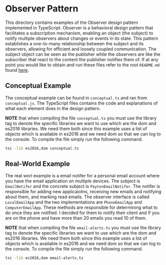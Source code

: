 # Observer Pattern
This directory contains examples of the Observer design pattern implemented in TypeScript. Observer is a behavioral design pattern that facilitates a subscription mechanism, enabling an object (the subject) to notify multiple observers about changes or events in its state. This pattern establishes a one-to-many relationship between the subject and its observers, allowing for efficient and loosely coupled communication. The subject object can be seen as the publisher while the observers are like the subscriber that react to the content the publisher notifies them of. If at any point you would like to obtain and run these files refer to the root `README.md` found [here](../../).

## Conceptual Example
The conceptual example can be found in `conceptual.ts` and ran from `conceptual.js`. The TypeScript files contains the code and explanations of what each element does in the design pattern.

<strong>NOTE</strong> that when compiling the file `conceptual.ts` you must use the library tag to denote the specific libraries we want to use which are the dom and es2016 libraries. We need them both since this example uses a list of objects which is available in es2016 and we need dom so that we can log to the console. To compile the file simply run the following command.

```bash
tsc -lib es2016,dom conceptual.ts
```

## Real-World Example
The real worl example is a email notifer for a personal email account where you have the email application on multiple devices. The subject is `EmailNotifer` and the concrete subject is `PaytonEmailNotifer`. The notifer is responsible for adding new applicaiotns, receiving new emails and notifying about them, and marking read emails. The observer interface is called `LocalEmailApp` and the two implementations are `PhoneEmailApp` and `ComputerEmailApp`. These methods are responsible for determining what to do once they are notified. I decided for them to notify their client and if you are on the phone and have more than 20 emails you read 10 of them.

<strong>NOTE</strong> that when compiling the file `email-alerts.ts` you must use the library tag to denote the specific libraries we want to use which are the dom and es2016 libraries. We need them both since this example uses a list of objects which is available in es2016 and we need dom so that we can log to the console. To compile the file simply run the following command.

```bash
tsc -lib es2016,dom email-alerts.ts
```